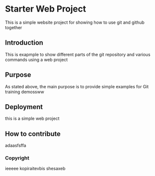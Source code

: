 # Starter Web Project

This is a simple website project for
showing how to use git and github together

## Introduction

This is exapmple to show different parts 
of the git repository and various commands
using a web project

## Purpose

As stated above, the main purpose is to
provide simple examples for Git training demossww

## Deployment

this is a simple web project

## How to contribute

adaasfsffa

### Copyright

ieeeee kopiraitevbis shesaxeb